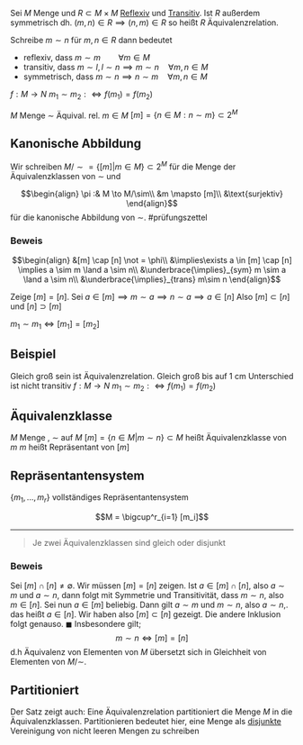 Sei $M$ Menge und $R\subset M\times M$ [Reflexiv](Halbordnung.md#Reflexiv) und [Transitiv](Halbordnung.md#Transitiv).
Ist $R$ außerdem symmetrisch dh. $(m, n) \in R \implies (n, m)\in R$
so heißt $R$ Äquivalenzrelation.

Schreibe $m \sim n$ für $m, n \in R$ dann bedeutet
- reflexiv, dass $m \sim m \qquad \forall m\in M$ 
- transitiv, dass $m\sim l, l\sim n \implies  m\sim n \quad \forall m,n \in M$
- symmetrisch, dass $m \sim n \implies n\sim m\quad \forall m, n \in M$

$f: M\to N$ $m_1 \sim m_2 :\iff f(m_1) = f(m_2)$

$M$ Menge $\sim$ Äquival. rel. $m\in M$
$[m] = \left\{n\in M : n \sim m\right\} \subset 2^M$

## Kanonische Abbildung

Wir schreiben $M/\sim = \{[m]|m\in M\} \subset 2^M$ für die Menge der Äquivalenzklassen von $\sim$ und

$$\begin{align}
\pi :& M \to M/\sim\\
&m \mapsto [m]\\
&\text{surjektiv}
\end{align}$$
für die kanonische Abbildung von $\sim$.
#prüfungszettel 

### Beweis
$$\begin{align}
&[m] \cap [n] \not = \phi\\
&\implies\exists a \in [m] \cap [n] \implies a \sim m \land a \sim n\\
&\underbrace{\implies}_{sym} m \sim a \land a \sim n\\
&\underbrace{\implies}_{trans} m\sim n
\end{align}$$

Zeige $[m] = [n]$. Sei $a \in [m] \implies m\sim a \implies n\sim a\implies a\in[n]$
Also $[m] \subset [n]$ und $[n]\supset[m]$

$m_1 \sim m_1 \iff [m_1] = [m_2]$


## Beispiel
Gleich groß sein ist Äquivalenzrelation.
Gleich groß bis auf 1 cm Unterschied ist nicht transitiv
$f: M \to N$ $m_1 \sim m_2: \iff f(m_1) = f(m_2)$

## Äquivalenzklasse
$M$ Menge , $\sim$ auf $M$
$[m] = \{n\in M| m \sim n\} \subset M$
heißt Äquivalenzklasse von $m$
$m$ heißt Repräsentant von $[m]$

## Repräsentantensystem

$\{m_1, ..., m_r\}$ vollständiges Repräsentantensystem

$$M = \bigcup^r_{i=1} [m_i]$$

---

> Je zwei Äquivalenzklassen sind gleich oder disjunkt

### Beweis
Sei $[m] \cap [n] \not = \emptyset$. Wir müssen $[m] = [n]$ zeigen. Ist $a\in [m] \cap [n]$, also $a\sim m$ und $a\sim n$, dann folgt mit Symmetrie und Transitivität, dass $m\sim n$, also $m \in [n]$. Sei nun $a \in [m]$ beliebig. Dann gilt $a\sim m$ und $m \sim n$, also $a \sim n$,. das heißt $a\in [n]$. Wir haben also $[m] \subset [n]$ gezeigt. Die andere Inklusion folgt genauso. $\blacksquare$
Insbesondere gilt;
$$m \sim n \iff [m] = [n]$$
d.h Äquivalenz von Elementen von $M$ übersetzt sich in Gleichheit von Elementen von $M/\sim$.

## Partitioniert
Der Satz zeigt auch: Eine Äquivalenzrelation partitioniert die Menge $M$ in die Äquivalenzklassen. Partitionieren bedeutet hier, eine Menge als [disjunkte](Disjunkt.md) Vereinigung von nicht leeren Mengen zu schreiben